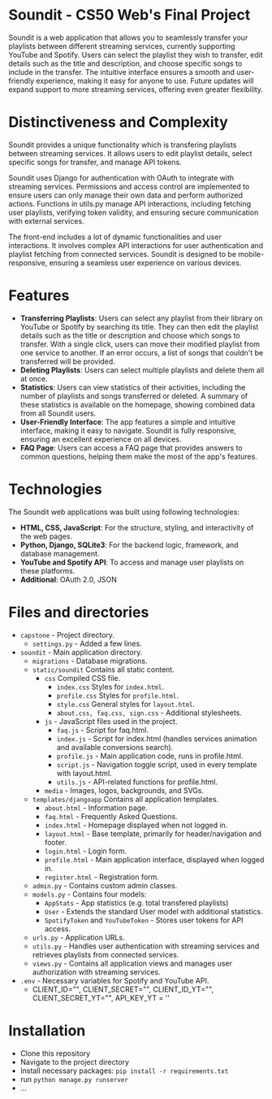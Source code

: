 # Soundit - CS50 Web's Final Project

Soundit is a web application that allows you to seamlessly transfer your playlists between different streaming services, currently supporting YouTube and Spotify. Users can select the playlist they wish to transfer, edit details such as the title and description, and choose specific songs to include in the transfer. The intuitive interface ensures a smooth and user-friendly experience, making it easy for anyone to use. Future updates will expand support to more streaming services, offering even greater flexibility.

# Distinctiveness and Complexity

Soundit provides a unique functionality which is transfering playlists between streaming services. It allows users to edit playlist details, select specific songs for transfer, and manage API tokens.

Soundit uses Django for authentication with OAuth to integrate with streaming services. Permissions and access control are implemented to ensure users can only manage their own data and perform authorized actions. Functions in utils.py manage API interactions, including fetching user playlists, verifying token validity, and ensuring secure communication with external services.

The front-end includes a lot of dynamic functionalities and user interactions. It involves complex API interactions for user authentication and playlist fetching from connected services. Soundit is designed to be mobile-responsive, ensuring a seamless user experience on various devices.

# Features

- **Transferring Playlists**: Users can select any playlist from their library on YouTube or Spotify by searching its title. They can then edit the playlist details such as the title or description and choose which songs to transfer. With a single click, users can move their modified playlist from one service to another. If an error occurs, a list of songs that couldn't be transferred will be provided.
- **Deleting Playlists**: Users can select multiple playlists and delete them all at once.
- **Statistics**: Users can view statistics of their activities, including the number of playlists and songs transferred or deleted. A summary of these statistics is available on the homepage, showing combined data from all Soundit users. 
- **User-Friendly Interface**: The app features a simple and intuitive interface, making it easy to navigate. Soundit is fully responsive, ensuring an excellent experience on all devices.
- **FAQ Page**: Users can access a FAQ page that provides answers to common questions, helping them make the most of the app's features.

# Technologies

The Soundit web applications was built using following technologies:
- **HTML, CSS, JavaScript**: For the structure, styling, and interactivity of the web pages.
- **Python, Django, SQLite3**: For the backend logic, framework, and database management.
- **YouTube and Spotify API**: To access and manage user playlists on these platforms.
- **Additional**: OAuth 2.0, JSON

# Files and directories
  - `capstone` - Project directory.
    - `settings.py` - Added a few lines.
  - `soundit` - Main application directory.
    - `migrations` - Database migrations.
    - `static/soundit` Contains all static content.
        - `css` Compiled CSS file.
            - `index.css` Styles for `index.html`.
            - `profile.css` Styles for `profile.html`.
            - `style.css` General  styles for `layout.html`.
            - `about.css, faq.css, sign.css` - Additional stylesheets.
        - `js` - JavaScript files used in the project.
            - `faq.js` - Script for faq.html.
            - `index.js` - Script for index.html (handles services animation and available conversions search).
            - `profile.js` - Main application code, runs in profile.html.
            - `script.js` - Navigation toggle script, used in every template with layout.html. 
            - `utils.js` - API-related functions for profile.html.
        - `media` - Images, logos, backgrounds, and SVGs.
    - `templates/djangoapp` Contains all application templates.
        - `about.html` - Information page.
        - `faq.html` - Frequently Asked Questions.
        - `index.html` - Homepage displayed when not logged in.
        - `layout.html` - Base template, primarily for header/navigation and footer.
        - `login.html` - Login form.
        - `profile.html` - Main application interface, displayed when logged in.
        - `register.html` - Registration form.
    - `admin.py` - Contains custom admin classes.
    - `models.py` - Contains four models:
      - `AppStats` - App statistics (e.g. total transfered playlists)
      - `User` - Extends the standard User model with additional statistics.
      - `SpotifyToken` and `YouTubeToken` - Stores user tokens for API access.
    - `urls.py` - Application URLs.
    - `utils.py` - Handles user authentication with streaming services and retrieves playlists from connected services.
    - `views.py` - Contains all application views and manages user authorization with streaming services.
  - `.env` - Necessary variables for Spotify and YouTube API.
    - CLIENT_ID="", CLIENT_SECRET="", CLIENT_ID_YT="", CLIENT_SECRET_YT="", API_KEY_YT = ''

# Installation
- Clone this repository
- Navigate to the project directory
- Install necessary packages: `pip install -r requirements.txt`
- run `python manage.py runserver`
- ...
